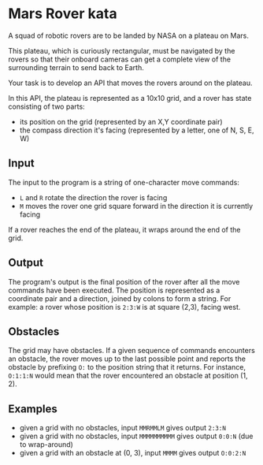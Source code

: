 # Mars Rover kata

A squad of robotic rovers are to be landed by NASA on a plateau on Mars.

This plateau, which is curiously rectangular, must be navigated by the rovers so that their onboard cameras can get a
complete view of the surrounding terrain to send back to Earth.

Your task is to develop an API that moves the rovers around on the plateau.

In this API, the plateau is represented as a 10x10 grid, and a rover has state consisting of two parts:

- its position on the grid (represented by an X,Y coordinate pair)
- the compass direction it's facing (represented by a letter, one of N, S, E, W)

## Input

The input to the program is a string of one-character move commands:

- `L` and `R` rotate the direction the rover is facing
- `M` moves the rover one grid square forward in the direction it is currently facing

If a rover reaches the end of the plateau, it wraps around the end of the grid.

## Output

The program's output is the final position of the rover after all the move commands have been executed. The position is
represented as a coordinate pair and a direction, joined by colons to form a string. For example: a rover whose position
is `2:3:W` is at square (2,3), facing west.

## Obstacles

The grid may have obstacles. If a given sequence of commands encounters an obstacle, the rover moves up to the last
possible point and reports the obstacle by prefixing `O:` to the position string that it returns. For instance,
`O:1:1:N` would mean that the rover encountered an obstacle at position (1, 2).

## Examples

- given a grid with no obstacles, input `MMRMMLM` gives output `2:3:N`
- given a grid with no obstacles, input `MMMMMMMMMM` gives output `0:0:N` (due to wrap-around)
- given a grid with an obstacle at (0, 3), input `MMMM` gives output `O:0:2:N`
